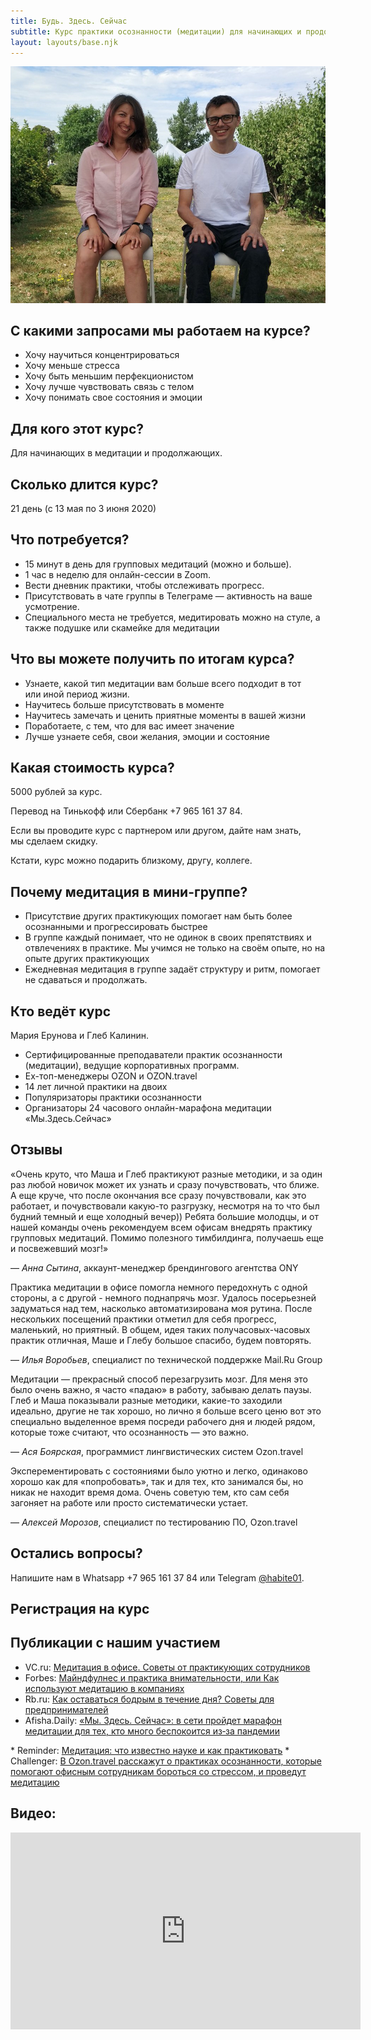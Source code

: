 ```yaml
---
title: Будь. Здесь. Сейчас
subtitle: Курс практики осознанности (медитации) для начинающих и продолжающих практиков. Курс для обретения устойчивости и сил во время перемен.
layout: layouts/base.njk
---
```

<img src="images/cover.jpg" style="height: auto; max-width: 100%">

<i id="about"></i>
## С какими запросами мы работаем на курсе?

* Хочу научиться концентрироваться 
* Хочу меньше стресса
* Хочу быть меньшим перфекционистом
* Хочу лучше чувствовать связь с телом
* Хочу понимать свое состояния и эмоции



## Для кого этот курс?

Для начинающих в медитации и продолжающих.

## Сколько длится курс?

21 день (с 13 мая по 3 июня 2020)

## Что потребуется?

* 15 минут в день для групповых медитаций (можно и больше).
* 1 час в неделю для онлайн-сессии в Zoom.
* Вести дневник практики, чтобы отслеживать прогресс.
* Присутствовать в чате группы в Телеграме — активность на ваше усмотрение.
* Специального места не требуется, медитировать можно на стуле, а также подушке или скамейке для медитации

## Что вы можете получить по итогам курса?

* Узнаете, какой тип медитации вам больше всего подходит в тот или иной период жизни.
* Научитесь больше присутствовать в моменте
* Научитесь замечать и ценить приятные моменты в вашей жизни
* Поработаете, с тем, что для вас имеет значение
* Лучше узнаете себя, свои желания, эмоции и состояние
<i id="price"></i>
## Какая стоимость курса?

5000 рублей за курс.

Перевод на Тинькофф или Сбербанк <nobr>+7 965 161 37 84</nobr>.

Если вы проводите курс с партнером или другом, дайте нам знать, мы сделаем скидку.

Кстати, курс можно подарить близкому, другу, коллеге. 

## Почему медитация в мини-группе?

* Присутствие других практикующих помогает нам быть более осознанными и прогрессировать быстрее
* В группе каждый понимает, что не одинок в своих препятствиях и отвлечениях в практике. Мы учимся не только на своём опыте, но на опыте других практикующих
* Ежедневная медитация в группе задаёт структуру и ритм, помогает не сдаваться и продолжать. 

## Кто ведёт курс

Мария Ерунова и Глеб Калинин.

* Сертифицированные преподаватели практик осознанности (медитации), ведущие корпоративных программ.
* Ex-топ-менеджеры OZON и OZON.travel
* 14 лет личной практики на двоих
* Популяризаторы практики осознанности 
* Организаторы 24 часового онлайн-марафона медитации «Мы.Здесь.Сейчас»

<i id="feedback"></i>
## Отзывы

«Очень круто, что Маша и Глеб практикуют разные методики, и за один раз любой новичок может их узнать и сразу почувствовать, что ближе.
А еще круче, что после окончания все сразу почувствовали, как это работает, и почувствовали какую-то разгрузку, несмотря на то что был будний темный и еще холодный вечер))
Ребята большие молодцы, и от нашей команды очень рекомендуем всем офисам внедрять практику групповых медитаций. Помимо полезного тимбилдинга, получаешь еще и посвежевший мозг!»

— *Анна Сытина*, аккаунт-менеджер брендингового агентства ONY

Практика медитации в офисе помогла немного передохнуть с одной стороны, а с другой - немного поднапрячь мозг. Удалось посерьезней задуматься над тем, насколько автоматизирована моя рутина. После нескольких посещений практики отметил для себя прогресс, маленький, но приятный. В общем, идея таких получасовых-часовых практик отличная, Маше и Глебу большое спасибо, будем повторять.

— *Илья Воробьев*, специалист по технической поддержке Mail.Ru Group

Медитации — прекрасный способ перезагрузить мозг. Для меня это было очень важно, я часто «падаю» в работу, забываю делать паузы. Глеб и Маша показывали разные методики, какие-то заходили идеально, другие не так хорошо, но лично я больше всего ценю вот это специально выделенное время посреди рабочего дня и людей рядом, которые тоже считают, что осознанность — это важно.

— *Ася Боярская*, программист лингвистических систем Ozon.travel

Эксперементировать с состояниями было уютно и легко, одинаково хорошо как для «попробовать», так и для тех, кто занимался бы, но никак не находит время дома.
Очень советую тем, кто сам себя загоняет на работе или просто систематически устает.

— *Алексей Морозов*, специалист по тестированию ПО, Ozon.travel


<!-- <ul class="listing">
{%- for page in collections.post -%}
  <li>
    <a href="{{ page.url }}">{{ page.data.title }}</a> -
    <time datetime="{{ page.date }}">{{ page.date | dateDisplay("LLLL d, y") }}</time>
  </li>
{%- endfor -%}
</ul> -->

<!-- ## Links from an external data source

These links were sourced from [hawksworx.com](https://www.hawksworx.com/feed.json) at build time.

<ul class="listing">
{%- for item in hawksworx.entries.slice(0,5) -%}
  <li>
    <a href="{{ item.link }}">{{ item.title }}</a>
  </li>
{%- endfor -%}
</ul>
 -->

## Остались вопросы?

Напишите нам в Whatsapp <nobr>+7 965 161 37 84</nobr> или Telegram <a href="https://teleg.run/habite01">@habite01</a>.

<i id="signup"></i>
## Регистрация на курс
 <script type="text/javascript" src="https://form.jotform.com/jsform/201284292921049"></script>

## Публикации с нашим участием

* VC.ru: <a href="https://vc.ru/hr/89452-meditaciya-v-ofise-sovety-ot-praktikuyushchih-sotrudnikov">Медитация в офисе. Советы от практикующих сотрудников</a>
* Forbes: <a href="https://www.forbes.ru/forbeslife/375843-mayndfulnes-i-praktika-vnimatelnosti-ili-kak-ispolzuyut-meditaciyu-v-kompaniyah">Майндфулнес и практика внимательности, или Как используют медитацию в компаниях</a>
* Rb.ru: <a href="https://rb.ru/opinion/kak-ostavatsya-bodrym/">Как оставаться бодрым в течение дня? Советы для предпринимателей</a>
* Afisha.Daily: <a href="https://daily.afisha.ru/news/35566-my-zdes-seychas-v-seti-proydet-marafon-meditacii-dlya-teh-kto-mnogo-bespokoitsya-izza-epidemii/">«Мы. Здесь. Сейчас»: в сети пройдет марафон медитации для тех, кто много беспокоится из‑за пандемии
</a>
* Reminder: <a href="https://reminder.media/longread/meditatsiya-chto-izvestno-nauke-i-kak-praktikovat">Медитация: что известно науке и как практиковать</a>
* Challenger: <a href="https://the-challenger.ru/zdorove/novosti-zdrove/ozon-travel-provedyot-meditatsiyu-v-moskva-siti/">В Ozon.travel расскажут о практиках осознанности, которые помогают офисным сотрудникам бороться со стрессом, и проведут медитацию</a>



## Видео: 

<div class="video-container"><iframe width="560" height="315" src="https://www.youtube.com/embed/Pzmqz4dP0jc" frameborder="0" allow="accelerometer; autoplay; encrypted-media; gyroscope; picture-in-picture" allowfullscreen></iframe></div>


